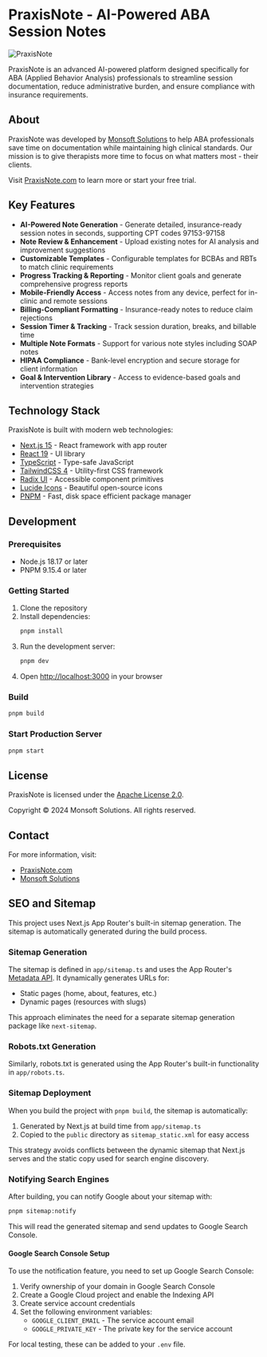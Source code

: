 # PraxisNote - AI-Powered ABA Session Notes

![PraxisNote](public/favicon.ico)

PraxisNote is an advanced AI-powered platform designed specifically for ABA (Applied Behavior Analysis) professionals to streamline session documentation, reduce administrative burden, and ensure compliance with insurance requirements.

## About

PraxisNote was developed by [Monsoft Solutions](https://www.monsoftsolutions.com) to help ABA professionals save time on documentation while maintaining high clinical standards. Our mission is to give therapists more time to focus on what matters most - their clients.

Visit [PraxisNote.com](https://www.praxisnote.com) to learn more or start your free trial.

## Key Features

- **AI-Powered Note Generation** - Generate detailed, insurance-ready session notes in seconds, supporting CPT codes 97153-97158
- **Note Review & Enhancement** - Upload existing notes for AI analysis and improvement suggestions
- **Customizable Templates** - Configurable templates for BCBAs and RBTs to match clinic requirements
- **Progress Tracking & Reporting** - Monitor client goals and generate comprehensive progress reports
- **Mobile-Friendly Access** - Access notes from any device, perfect for in-clinic and remote sessions
- **Billing-Compliant Formatting** - Insurance-ready notes to reduce claim rejections
- **Session Timer & Tracking** - Track session duration, breaks, and billable time
- **Multiple Note Formats** - Support for various note styles including SOAP notes
- **HIPAA Compliance** - Bank-level encryption and secure storage for client information
- **Goal & Intervention Library** - Access to evidence-based goals and intervention strategies

## Technology Stack

PraxisNote is built with modern web technologies:

- [Next.js 15](https://nextjs.org/) - React framework with app router
- [React 19](https://react.dev/) - UI library
- [TypeScript](https://www.typescriptlang.org/) - Type-safe JavaScript
- [TailwindCSS 4](https://tailwindcss.com/) - Utility-first CSS framework
- [Radix UI](https://www.radix-ui.com/) - Accessible component primitives
- [Lucide Icons](https://lucide.dev/) - Beautiful open-source icons
- [PNPM](https://pnpm.io/) - Fast, disk space efficient package manager

## Development

### Prerequisites

- Node.js 18.17 or later
- PNPM 9.15.4 or later

### Getting Started

1. Clone the repository
2. Install dependencies:
   ```bash
   pnpm install
   ```
3. Run the development server:
   ```bash
   pnpm dev
   ```
4. Open [http://localhost:3000](http://localhost:3000) in your browser

### Build

```bash
pnpm build
```

### Start Production Server

```bash
pnpm start
```

## License

PraxisNote is licensed under the [Apache License 2.0](LICENSE).

Copyright © 2024 Monsoft Solutions. All rights reserved.

## Contact

For more information, visit:

- [PraxisNote.com](https://www.praxisnote.com)
- [Monsoft Solutions](https://www.monsoftsolutions.com)

## SEO and Sitemap

This project uses Next.js App Router's built-in sitemap generation. The sitemap is automatically generated during the build process.

### Sitemap Generation

The sitemap is defined in `app/sitemap.ts` and uses the App Router's [Metadata API](https://nextjs.org/docs/app/api-reference/file-conventions/metadata/sitemap). It dynamically generates URLs for:

- Static pages (home, about, features, etc.)
- Dynamic pages (resources with slugs)

This approach eliminates the need for a separate sitemap generation package like `next-sitemap`.

### Robots.txt Generation

Similarly, robots.txt is generated using the App Router's built-in functionality in `app/robots.ts`.

### Sitemap Deployment

When you build the project with `pnpm build`, the sitemap is automatically:

1. Generated by Next.js at build time from `app/sitemap.ts`
2. Copied to the `public` directory as `sitemap_static.xml` for easy access

This strategy avoids conflicts between the dynamic sitemap that Next.js serves and the static copy used for search engine discovery.

### Notifying Search Engines

After building, you can notify Google about your sitemap with:

```bash
pnpm sitemap:notify
```

This will read the generated sitemap and send updates to Google Search Console.

#### Google Search Console Setup

To use the notification feature, you need to set up Google Search Console:

1. Verify ownership of your domain in Google Search Console
2. Create a Google Cloud project and enable the Indexing API
3. Create service account credentials
4. Set the following environment variables:
   - `GOOGLE_CLIENT_EMAIL` - The service account email
   - `GOOGLE_PRIVATE_KEY` - The private key for the service account

For local testing, these can be added to your `.env` file.
